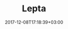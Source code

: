 ---
layout: single-ru
title: "Lepta"
date: 2017-12-08T17:18:39+03:00
tag: "type4"
info:
    one: "Разработка автоматизированной системы для осуществления волонтерской деятельности на базе платформы Masterchain."
    two: ""
    img: "/images/content/lepta-min.jpg"
about:
    title: "О проекте"
    text: "Перед проектом Lepta стояла задача создать автоматизированную систему (АС) для осуществления волонтерской деятельности на базе платформы Masterchain с использованием токенов, для последующей мультипликации волонтерской активности благодаря увеличению ее прозрачности. 
"
    year: ""
    client: ""
    industry: ""
goal:
    title: "Задачи QBT"
    text: "<ul><li>Разработка концепции ЖЦ-токенов и архитектуры системы.</li>
<li>Создание и внедрение АС на базе платформы Masterchain.</li>
<li>Разработка интерфейсных компонентов системы: веб-приложений администратора и агента, а также мобильных приложений волонтера для Android и iOS.</li>
<li>Разработка и согласование документации.</li>
<li>Обучение персонала заказчика архитектуре и внутренней логике АС для последующего сопровождения АС на стороне заказчика.</li>
</ul>
"
    blocks: []
prospects:
    title: "Результаты"
    text: "Все поставленные задачи были выполнены в срок. Разработанная АС обеспечивает эмиссию, хождение и сжигание токенов MVP-токенов «Лептон», частичную автоматизацию процесса заключения и реализации сделок участников сети за счет использования смарт-контрактов, а также функционирование краудфандинговой площадки. Приложения доступны для скачивания в App Store и PlayMarket. Код и конфигурация среды разработки были выложены на GitHub."
---